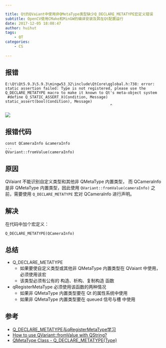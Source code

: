 ```yaml
---

title: Qt的QVaiant中使用非QMetaType类型缺少Q_DECLARE_METATYPE宏定义错误
subtitle: OpenCV使用CMake和MinGW的编译安装及其在Qt配置运行
date: 2017-12-05 18:08:47
author: huihut
tags:
	- QT
categories: 
	- CS
	
---
```


## 报错

```
E:\Qt\Qt5.9.3\5.9.3\mingw53_32\include\QtCore\qglobal.h:738: error: static assertion failed: Type is not registered, please use the Q_DECLARE_METATYPE macro to make it known to Qt's meta-object system
 #define Q_STATIC_ASSERT_X(Condition, Message) static_assert(bool(Condition), Message)
                                               ^
```

<!-- more -->

![](http://huihut-img.oss-cn-shenzhen.aliyuncs.com/Q_DECLARE_METATYPE.png)

## 报错代码
```
const QCameraInfo &cameraInfo
...
QVariant::fromValue(cameraInfo)
```

## 原因

QVaiant 不能识别自定义类型和其他非 QMetaType 内置类型， 而 QCameraInfo 是非 QMetaType 内置类型，因此使用 `QVariant::fromValue(cameraInfo)` 之前，需要使用 `Q_DECLARE_METATYPE` 宏对 QCameraInfo 进行声明。

## 解决

在代码中加个宏定义：

```
Q_DECLARE_METATYPE(QCameraInfo)
```

## 总结

* Q_DECLARE_METATYPE
    * 如果要使自定义类型或其他非 QMetaType 内置类型在 QVaiant 中使用，必须使用该宏
    * 该类型必须有公有的 构造、析构、复制构造 函数
* qRegisterMetaType 必须使用该函数的两种情况
    * 如果非 QMetaType 内置类型要在 Qt 的属性系统中使用
    * 如果非 QMetaType 内置类型要在 queued 信号与槽 中使用

## 参考

* [Q_DECLARE_METATYPE与qRegisterMetaType学习](http://blog.sina.com.cn/s/blog_640531380100yfei.html)
* [How to use QVariant::fromValue with QString?](https://stackoverflow.com/questions/34278017/how-to-use-qvariantfromvalue-with-qstring)
* [QMetaType Class - Q_DECLARE_METATYPE(Type)](http://doc.qt.io/qt-5/qmetatype.html#Q_DECLARE_METATYPE)
